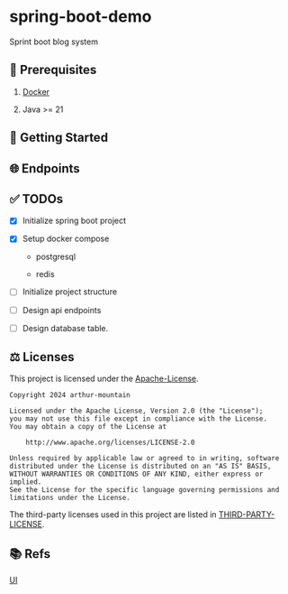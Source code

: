 # spring-boot-demo

Sprint boot blog system

## 🔧 Prerequisites

1. [Docker](https://www.docker.com)

2. Java >= 21

## 🚀 Getting Started

## 🌐 Endpoints


## ✅ TODOs

- [x] Initialize spring boot project

- [x] Setup docker compose

  - postgresql

  - redis

- [ ] Initialize project structure

- [ ] Design api endpoints

- [ ] Design database table.

## ⚖️ Licenses

This project is licensed under the [Apache-License](LICENSE).

```plaintext
Copyright 2024 arthur-mountain

Licensed under the Apache License, Version 2.0 (the "License");
you may not use this file except in compliance with the License.
You may obtain a copy of the License at

    http://www.apache.org/licenses/LICENSE-2.0

Unless required by applicable law or agreed to in writing, software
distributed under the License is distributed on an "AS IS" BASIS,
WITHOUT WARRANTIES OR CONDITIONS OF ANY KIND, either express or implied.
See the License for the specific language governing permissions and
limitations under the License.
```

The third-party licenses used in this project are listed in [THIRD-PARTY-LICENSE](THIRD-PARTY-LICENSE).

## 📚 Refs

[UI](https://www.figma.com/community/file/1235152009438565697)

